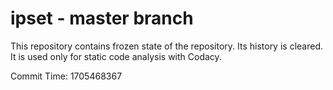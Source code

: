 # ipset - master branch

This repository contains frozen state of the repository.
Its history is cleared. It is used only for static code
analysis with Codacy.

Commit Time: 1705468367